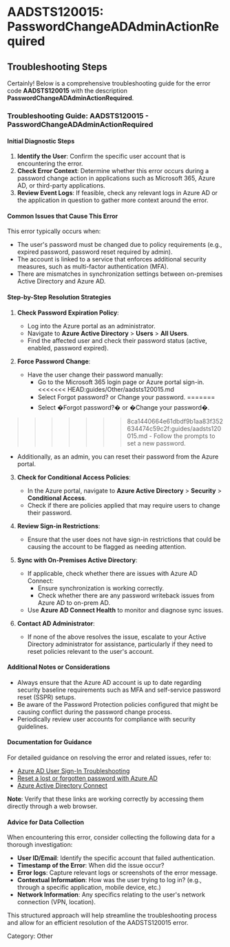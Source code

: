 # AADSTS120015: PasswordChangeADAdminActionRequired


## Troubleshooting Steps
Certainly! Below is a comprehensive troubleshooting guide for the error code **AADSTS120015** with the description **PasswordChangeADAdminActionRequired**.

### Troubleshooting Guide: AADSTS120015 - PasswordChangeADAdminActionRequired

#### Initial Diagnostic Steps
1. **Identify the User**: Confirm the specific user account that is encountering the error.
2. **Check Error Context**: Determine whether this error occurs during a password change action in applications such as Microsoft 365, Azure AD, or third-party applications.
3. **Review Event Logs**: If feasible, check any relevant logs in Azure AD or the application in question to gather more context around the error.

#### Common Issues that Cause This Error
This error typically occurs when:
- The user's password must be changed due to policy requirements (e.g., expired password, password reset required by admin).
- The account is linked to a service that enforces additional security measures, such as multi-factor authentication (MFA).
- There are mismatches in synchronization settings between on-premises Active Directory and Azure AD.

#### Step-by-Step Resolution Strategies

1. **Check Password Expiration Policy**:
   - Log into the Azure portal as an administrator.
   - Navigate to **Azure Active Directory** > **Users** > **All Users**.
   - Find the affected user and check their password status (active, enabled, password expired).

2. **Force Password Change**:
   - Have the user change their password manually:
     - Go to the Microsoft 365 login page or Azure portal sign-in.
<<<<<<< HEAD:guides/Other/aadsts120015.md
     - Select Forgot password? or Change your password.
=======
     - Select �Forgot password?� or �Change your password�.
>>>>>>> 8ca1440664e61dbdf9b1aa83f352634474c59c2f:guides/aadsts120015.md
     - Follow the prompts to set a new password.
   - Additionally, as an admin, you can reset their password from the Azure portal.

3. **Check for Conditional Access Policies**:
   - In the Azure portal, navigate to **Azure Active Directory** > **Security** > **Conditional Access**.
   - Check if there are policies applied that may require users to change their password.

4. **Review Sign-in Restrictions**:
   - Ensure that the user does not have sign-in restrictions that could be causing the account to be flagged as needing attention.

5. **Sync with On-Premises Active Directory**:
   - If applicable, check whether there are issues with Azure AD Connect:
     - Ensure synchronization is working correctly.
     - Check whether there are any password writeback issues from Azure AD to on-prem AD.
   - Use **Azure AD Connect Health** to monitor and diagnose sync issues.
  
6. **Contact AD Administrator**:
   - If none of the above resolves the issue, escalate to your Active Directory administrator for assistance, particularly if they need to reset policies relevant to the user's account.

#### Additional Notes or Considerations
- Always ensure that the Azure AD account is up to date regarding security baseline requirements such as MFA and self-service password reset (SSPR) setups.
- Be aware of the Password Protection policies configured that might be causing conflict during the password change process.
- Periodically review user accounts for compliance with security guidelines.

#### Documentation for Guidance
For detailed guidance on resolving the error and related issues, refer to:
- [Azure AD User Sign-In Troubleshooting](https://docs.microsoft.com/en-us/azure/active-directory/authentication/troubleshoot-sign-in-user-errors)
- [Reset a lost or forgotten password with Azure AD](https://docs.microsoft.com/en-us/azure/active-directory/authentication/howto-reset-password)
- [Azure Active Directory Connect](https://docs.microsoft.com/en-us/azure/active-directory/hybrid/whatis-hybrid-identity)

**Note**: Verify that these links are working correctly by accessing them directly through a web browser.

#### Advice for Data Collection
When encountering this error, consider collecting the following data for a thorough investigation:
- **User ID/Email**: Identify the specific account that failed authentication.
- **Timestamp of the Error**: When did the issue occur?
- **Error logs**: Capture relevant logs or screenshots of the error message.
- **Contextual Information**: How was the user trying to log in? (e.g., through a specific application, mobile device, etc.)
- **Network Information**: Any specifics relating to the user's network connection (VPN, location).

This structured approach will help streamline the troubleshooting process and allow for an efficient resolution of the AADSTS120015 error.

Category: Other